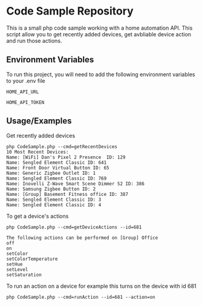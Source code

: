 
# Code Sample Repository

This is a small php code sample working with a home automation API. This script allow you to get recently added devices, get avbliable device action and run those actions.






## Environment Variables

To run this project, you will need to add the following environment variables to your .env file

`HOME_API_URL`

`HOME_API_TOKEN`


## Usage/Examples
Get recently added devices
```
php CodeSample.php --cmd=getRecentDevices
10 Most Recent Devices:
Name: [WiFi] Dan's Pixel 2 Presence  ID: 129
Name: Sengled Element Classic ID: 641
Name: Front Door Virtual Button ID: 65
Name: Generic Zigbee Outlet ID: 1
Name: Sengled Element Classic ID: 769
Name: Inovelli Z-Wave Smart Scene Dimmer S2 ID: 386
Name: Samsung Zigbee Button ID: 2
Name: [Group] Basement Fitness office ID: 387
Name: Sengled Element Classic ID: 3
Name: Sengled Element Classic ID: 4
```

To get a device's actions
```
php CodeSample.php --cmd=getDeviceActions --id=681

The following actions can be performed on [Group] Office
off
on
setColor
setColorTemperature
setHue
setLevel
setSaturation
```


To run an action on a device for example this turns on the device with id 681
```
php CodeSample.php --cmd=runAction --id=681 --action=on
```




